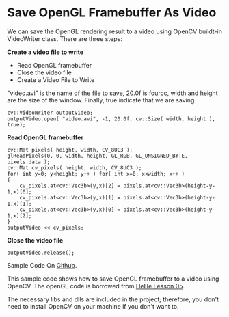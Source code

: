 Save OpenGL Framebuffer As Video
================================

We can save the OpenGL rendering result to a video using OpenCV buildt-in VideoWriter class. There are three steps:

**Create a video file to write**

 - Read OpenGL framebuffer
 - Close the video file
 - Create a Video File to Write

"video.avi" is the name of the file to save, 20.0f is fourcc, width and height are the size of the window. Finally, true indicate that we are saving

    cv::VideoWriter outputVideo;
    outputVideo.open( "video.avi", -1, 20.0f, cv::Size( width, height ), true);

**Read OpenGL framebuffer**

    cv::Mat pixels( height, width, CV_8UC3 );
    glReadPixels(0, 0, width, height, GL_RGB, GL_UNSIGNED_BYTE, pixels.data );
    cv::Mat cv_pixels( height, width, CV_8UC3 );
    for( int y=0; y<height; y++ ) for( int x=0; x<width; x++ ) 
    {
        cv_pixels.at<cv::Vec3b>(y,x)[2] = pixels.at<cv::Vec3b>(height-y-1,x)[0];
        cv_pixels.at<cv::Vec3b>(y,x)[1] = pixels.at<cv::Vec3b>(height-y-1,x)[1];
        cv_pixels.at<cv::Vec3b>(y,x)[0] = pixels.at<cv::Vec3b>(height-y-1,x)[2];
    }
    outputVideo << cv_pixels; 

**Close the video file**

    outputVideo.release();

Sample Code On [Github](https://github.com/yzhong52/Save-OpenGL-Framebuffer-As-Video). 

This sample code shows how to save OpenGL framebuffer to a video using OpenCV. The openGL code is borrowed from [HeHe Lesson 05](http://nehe.gamedev.net/tutorial/3d_shapes/10035/).

The necessary libs and dlls are included in the project; therefore, you don't need to install OpenCV on your machine if you don't want to.  
